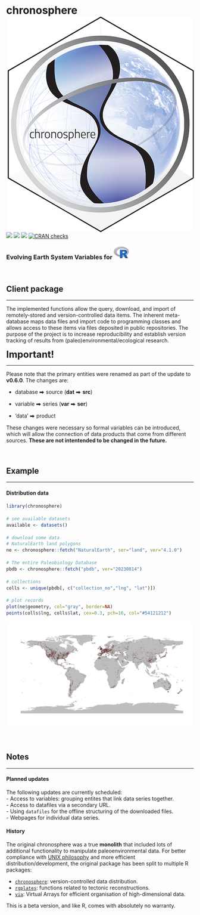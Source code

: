 
# chronosphere <img src="man/figures/logo.png" align="right" />

[![](https://img.shields.io/badge/devel%20version-0.6.0-green.svg)](https://github.com/chronosphere-info/r_client)
[![](https://www.r-pkg.org/badges/version/chronosphere?color=blue)](https://cran.r-project.org/package=chronosphere)
[![](http://cranlogs.r-pkg.org/badges/grand-total/chronosphere?color=yellow)](https://cran.r-project.org/package=chronosphere)
[![CRAN
checks](https://badges.cranchecks.info/summary/chronosphere.svg)](https://cran.r-project.org/web/checks/check_results_chronosphere.html)

### Evolving Earth System Variables for <a href="https://www.r-project.org/"><img style="position: relative; top: -3px;" src="man/figures/R_logo.png" width="40px"></a>

<br>

## Client package

-----

The implemented functions allow the query, download, and import of
remotely-stored and version-controlled data items. The inherent
meta-database maps data files and import code to programming classes and
allows access to these items via files deposited in public repositories.
The purpose of the project is to increase reproducibility and establish
version tracking of results from (paleo)environmental/ecological
research.

<div class="alert alert-warning">

<strong style="font-size: 25px">Important\!</strong>

<hr>

<p>

Please note that the primary entities were renamed as part of the update
to **v0.6.0**. The changes are:

</p>

<ul>

<li>

database ⮕ source (<strong>dat</strong> ⮕ <strong>src</strong>)

</li>

<li>

variable ⮕ series (<strong>var</strong> ⮕ <strong>ser</strong>)

</li>

<li>

‘data’ ⮕ product

</li>

</ul>

<p>

These changes were necessary so formal variables can be introduced,
which will allow the connection of data products that come from
different sources. <strong>These are not intentended to be changed in
the future. </strong>

</p>

</div>

<br>

## Example

-----

#### Distribution data

``` r
library(chronosphere)

# see available datasets
available <- datasets()

# download some data
# NaturalEarth land polygons
ne <- chronosphere::fetch("NaturalEarth", ser="land", ver="4.1.0")

# The entire Paleobiology Database
pbdb <- chronosphere::fetch("pbdb", ver="20230814")

# collections
colls <- unique(pbdb[, c("collection_no","lng", "lat")])

# plot records
plot(ne$geometry, col="gray", border=NA)
points(colls$lng, colls$lat, cex=0.3, pch=16, col="#54121212")
```

![](man/figures/chronosphere_example.png)

<br>

## Notes

-----

#### Planned updates

The following updates are currently scheduled:  
\- Access to variables: grouping entites that link data series
together.  
\- Access to datafiles via a secondary URL.  
\- Using `datafiles` for the offline structuring of the downloaded
files.  
\- Webpages for individual data series.

#### History

The original chronosphere was a true **monolith** that included lots of
additional functionality to manipulate paleoenvironmental data. For
better compliance with [UNIX
philosophy](https://en.wikipedia.org/wiki/Unix_philosophy) and more
efficient distribution/development, the original package has been split
to multiple R packages:

  - [`chronosphere`](https://chronosphere.info/r_client/):
    version-controlled data distribution.
  - [`rgplates`](https://adamkocsis.github.io/rgplates/): functions
    related to tectonic reconstructions.
  - [`via`](https://adamkocsis.github.io/via/): Virtual Arrays for
    efficient organisation of high-dimensional data.

This is a beta version, and like R, comes with absolutely no warranty.
